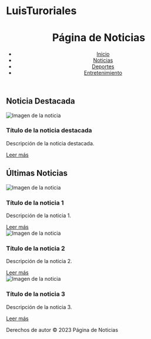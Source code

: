 # LuisTuroriales
<!DOCTYPE html>
<html lang="es">
<head>
  <meta charset="UTF-8">
  <meta name="viewport" content="width=device-width, initial-scale=1.0">
  
  <link rel="stylesheet" href="styles.css">
</head>
<body>
  <header>
    <h1>Página de Noticias</h1>
    <nav>
      <ul>
        <li><a href="#">Inicio</a></li>
        <li><a href="#">Noticias</a></li>
        <li><a href="#">Deportes</a></li>
        <li><a href="#">Entretenimiento</a></li>
      </ul>
    </nav>
  </header>

  <section class="featured-news">
    <h2>Noticia Destacada</h2>
    <article>
      <img src="imagen.jpg" alt="Imagen de la noticia">
      <h3>Título de la noticia destacada</h3>
      <p>Descripción de la noticia destacada.</p>
      <a href="#">Leer más</a>
    </article>
  </section>

  <section class="latest-news">
    <h2>Últimas Noticias</h2>
    <article>
      <img src="imagen.jpg" alt="Imagen de la noticia">
      <h3>Título de la noticia 1</h3>
      <p>Descripción de la noticia 1.</p>
      <a href="#">Leer más</a>
    </article>
    <article>
      <img src="imagen.jpg" alt="Imagen de la noticia">
      <h3>Título de la noticia 2</h3>
      <p>Descripción de la noticia 2.</p>
      <a href="#">Leer más</a>
    </article>
    <article>
      <img src="imagen.jpg" alt="Imagen de la noticia">
      <h3>Título de la noticia 3</h3>
      <p>Descripción de la noticia 3.</p>
      <a href="#">Leer más</a>
    </article>
  </section>

  <footer>
    <p>Derechos de autor &copy; 2023 Página de Noticias</p>
  </footer>
</body>
</html>
